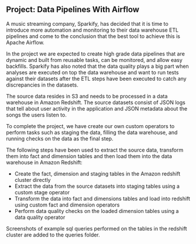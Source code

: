 ## Project: Data Pipelines With Airflow

A music streaming company, Sparkify, has decided that it is time to introduce more automation and monitoring 
to their data warehouse ETL pipelines and come to the conclusion that the best tool to achieve this is Apache Airflow.

In the project we are expected to create high grade data pipelines that are dynamic and built from reusable tasks, 
can be monitored, and allow easy backfills. Sparkify has also noted that the data quality plays a big part when analyses
are executed on top the data warehouse and want to run tests against their datasets after the ETL steps have been executed 
to catch any discrepancies in the datasets.

The source data resides in S3 and needs to be processed in a data warehouse in Amazon Redshift. 
The source datasets consist of JSON logs that tell about user activity in the application and JSON metadata about the 
songs the users listen to.

To complete the project, we have create our own custom operators to perform tasks such as staging the data, filling the 
data warehouse, and running checks on the data as the final step.


The following steps have been used to extract the source data, transform them into fact and dimension tables and then 
load them into the data warehouse in Amazon Redshift:

- Create the fact, dimension and staging tables in the Amazon redshift cluster directly
- Extract the data from the source datasets into staging tables using a custom stage operator
- Transform the data into fact and dimensions tables and load into redshift using custom fact and dimension operators
- Perform data quality checks on the loaded dimension tables using a data quality operator

Screenshots of example sql queries performed on the tables in the redshift cluster are added to the queries folder.

